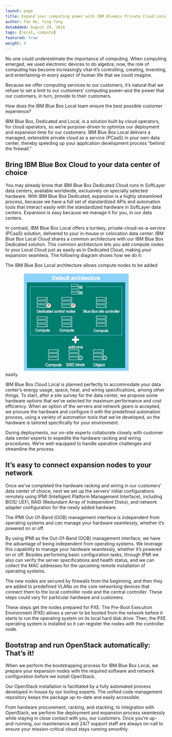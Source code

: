 ```yaml
---
layout: page
title: Expand your computing power with IBM Bluemix Private Cloud Local
author: Fan He, Ying Tang
dateAdded: August 29, 2016
tags: [local, compute]
featured: true
weight: 4
---
```


No one could underestimate the importance of computing. When computing emerged, we used electronic devices to do algebra; now, the role of computing has become increasingly vital–it’s controlling, creating, inventing, and entertaining–in every aspect of human life that we could imagine.

Because we offer computing services to our customers, it’s natural that we refuse to set a limit to our customers’ computing power–and the power that our customers, in turn, provide to their customers.

How does the IBM Blue Box Local team ensure the best possible customer experience?

IBM Blue Box, Dedicated and Local, is a solution built by cloud operators, for cloud operators, so we’re purpose-driven to optimize our deployment and expansion time for our customers. IBM Blue Box Local delivers a managed, extensible private cloud as a service (PCaaS) in your own data center, thereby speeding up your application development process “behind the firewall.”

## Bring IBM Blue Box Cloud to your data center of choice

You may already know that IBM Blue Box Dedicated Cloud runs in SoftLayer data centers, available worldwide, exclusively on specially selected hardware. With IBM Blue Box Dedicated, expansion is a highly streamlined process, because we have a full set of standardized APIs and automation tools that interact easily with the standardized hardware in SoftLayer data centers. Expansion is easy because we manage it for you, in our data centers.

In contrast, IBM Blue Box Local offers a turnkey, private-cloud-as-a-service (PCaaS) solution, delivered to your in-house or colocation data center. IBM Blue Box Local Cloud shares a common architecture with our IBM Blue Box Dedicated solution. This common architecture lets you add compute nodes to your Local Cloud just as easily as in Dedicated Cloud, making your expansion seamless. The following diagram shows how we do it:

The IBM Blue Box Local architecture allows compute nodes to be added easily.
![IBM Blue Box Local architecture allows compute nodes to be added easily](bluemix-on-bluebox-pic3.jpg)

IBM Blue Box Cloud Local is planned perfectly to accommodate your data center’s energy usage, space, heat, and wiring specifications, among other things. To start, after a site survey for the data center, we propose some hardware options that we’ve selected for maximum performance and cost efficiency. When an option of the servers and network gears is accepted, we procure the hardware and configure it with the predefined automation process, using a variety of automation tools that we’ve developed, so the hardware is tailored specifically for your environment.

During deployments, our on-site experts collaborate closely with customer data center experts to expedite the hardware racking and wiring procedures. We’re well-equipped to handle operative challenges and streamline the process.

## It’s easy to connect expansion nodes to your network

Once we’ve completed the hardware racking and wiring in our customers’ data center of choice, next we set up the servers’ initial configurations remotely using IPMI (Intelligent Platform Management Interface), including BIOS/ UEFI, RAID (Redundant Array of Independent Disks), and network adapter configuration for the newly added hardware.

The IPMI Out-Of-Band (OOB) management interface is independent from operating systems and can manage your hardware seamlessly, whether it’s powered on or off.

By using IPMI as the Out-Of-Band (OOB) management interface, we have the advantage of being independent from operating systems. We leverage this capability to manage your hardware seamlessly, whether it’s powered on or off. Besides performing basic configuration tasks, through IPMI we also can verify the server specifications and health status, and we can collect the MAC addresses for the upcoming remote installation of operating systems.

The new nodes are secured by firewalls from the beginning, and then they are added to predefined VLANs on the core networking devices that connect them to the local controller node and the central controller. These steps could vary for particular hardware and customers.

These steps get the nodes prepared for PXE. The Pre-Boot Execution Environment (PXE) allows a server to be booted from the network before it starts to run the operating system on its local hard disk drive. Then, the PXE operating system is installed so it can register the nodes with the controller node.

## Bootstrap and run OpenStack automatically: That’s it!

When we perform the bootstrapping process for IBM Blue Box Local, we prepare your expansion nodes with the required software and network configuration before we install OpenStack.

Our OpenStack installation is facilitated by a fully automated process developed in-house by our tooling experts. The unified code management repository keeps the package up-to-date and easily accessible.

From hardware procurement, racking, and stacking, to integration with OpenStack, we perform the deployment and expansion process seamlessly while staying in close contact with you, our customers. Once you’re up-and-running, our maintenance and 24/7 support staff are always on-call to ensure your mission-critical cloud stays running smoothly.

